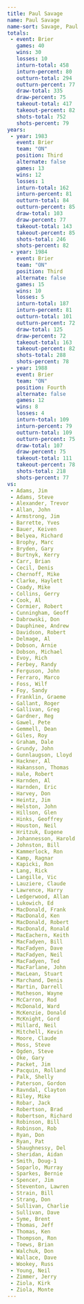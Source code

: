 ```yaml
---
title: Paul Savage
name: Paul Savage
name-sort: Savage, Paul
totals:
 - event: Brier
   games: 40
   wins: 30
   losses: 10
   inturn-total: 458
   inturn-percent: 80
   outturn-total: 294
   outturn-percent: 77
   draw-total: 335
   draw-percent: 75
   takeout-total: 417
   takeout-percent: 82
   shots-total: 752
   shots-percent: 79
years:
 - year: 1983
   event: Brier
   team: "ON"
   position: Third
   alternate: false
   games: 13
   wins: 12
   losses: 1
   inturn-total: 162
   inturn-percent: 81
   outturn-total: 84
   outturn-percent: 85
   draw-total: 103
   draw-percent: 77
   takeout-total: 143
   takeout-percent: 85
   shots-total: 246
   shots-percent: 82
 - year: 1984
   event: Brier
   team: "ON"
   position: Third
   alternate: false
   games: 15
   wins: 10
   losses: 5
   inturn-total: 187
   inturn-percent: 81
   outturn-total: 101
   outturn-percent: 72
   draw-total: 125
   draw-percent: 72
   takeout-total: 163
   takeout-percent: 82
   shots-total: 288
   shots-percent: 78
 - year: 1988
   event: Brier
   team: "ON"
   position: Fourth
   alternate: false
   games: 12
   wins: 8
   losses: 4
   inturn-total: 109
   inturn-percent: 79
   outturn-total: 109
   outturn-percent: 75
   draw-total: 107
   draw-percent: 75
   takeout-total: 111
   takeout-percent: 78
   shots-total: 218
   shots-percent: 77
vs:
 - Adams, Jim
 - Adams, Steve
 - Alexander, Trevor
 - Allan, John
 - Armstrong, Jim
 - Barrette, Yves
 - Bauer, Keiven
 - Belyea, Richard
 - Brophy, Marc
 - Bryden, Gary
 - Burtnyk, Kerry
 - Carr, Brian
 - Cecil, Denis
 - Chernoff, Mike
 - Clarke, Haylett
 - Coady, Mike
 - Collins, Gerry
 - Cook, Al
 - Cormier, Robert
 - Cunningham, Geoff
 - Dabrowski, Don
 - Dauphinee, Andrew
 - Davidson, Robert
 - Delmage, Al
 - Dobson, Arnie
 - Dobson, Michael
 - Evoy, Rich
 - Ferbey, Randy
 - Ferguson, John
 - Ferraro, Marco
 - Foss, Wilf
 - Foy, Sandy
 - Franklin, Graeme
 - Gallant, Roger
 - Gallivan, Greg
 - Gardner, Reg
 - Gawel, Pete
 - Gemmell, Dean
 - Giles, Roy
 - Graham, Dale
 - Grundy, John
 - Gunnlaugson, Lloyd
 - Hackner, Al
 - Hakansson, Thomas
 - Hale, Robert
 - Harnden, Al
 - Harnden, Eric
 - Harvey, Don
 - Heintz, Jim
 - Helston, John
 - Hillson, Glen
 - Hinks, Geoffrey
 - Houston, Neil
 - Hritzuk, Eugene
 - Johannesson, Harold
 - Johnston, Bill
 - Kammerlock, Ron
 - Kamp, Ragnar
 - Kapicki, Ron
 - Lang, Rick
 - Langille, Vic
 - Lauziere, Claude
 - Lawrence, Harry
 - Ledgerwood, Allan
 - Lukowich, Ed
 - MacDonald, Frank
 - MacDonald, Ken
 - MacDonald, Robert
 - MacDonald, Ronald
 - MacEachern, Keith
 - MacFadyen, Bill
 - MacFadyen, Dave
 - MacFadyen, Neil
 - MacFadyen, Ted
 - MacFarlane, John
 - MacLean, Stuart
 - Marchand, Denis
 - Martin, Darrell
 - Matheson, Wayne
 - McCarron, Rod
 - McDonald, Ward
 - McKenzie, Donald
 - McKnight, Gord
 - Millard, Neil
 - Mitchell, Kevin
 - Moore, Claude
 - Moss, Steve
 - Ogden, Steve
 - Oke, Gary
 - Packet, Jim
 - Pacquin, Rolland
 - Palk, Shelly
 - Paterson, Gordon
 - Ravndal, Clayton
 - Riley, Mike
 - Robar, Jack
 - Robertson, Brad
 - Robertson, Richard
 - Robinson, Bill
 - Robinson, Rob
 - Ryan, Don
 - Ryan, Pat
 - Shaughnessy, Del
 - Sheridan, Aidan
 - Smith, Doug-1
 - Soparlo, Murray
 - Sparkes, Bernie
 - Spencer, Jim
 - Steventon, Lawren
 - Strain, Bill
 - Strang, Don
 - Sullivan, Charlie
 - Sullivan, Dave
 - Syme, Brent
 - Thomas, Jeff
 - Thomas, Ken
 - Thompson, Ron
 - Toews, Brian
 - Walchuk, Don
 - Wallace, Dave
 - Wookey, Russ
 - Young, Neil
 - Zimmer, Jerry
 - Ziola, Kirk
 - Ziola, Monte
---
```

